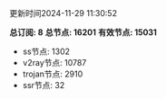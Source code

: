更新时间2024-11-29 11:30:52

**总订阅: 8**
**总节点: 16201**
**有效节点: 15031**
- ss节点: 1302
- v2ray节点: 10787
- trojan节点: 2910
- ssr节点: 32
